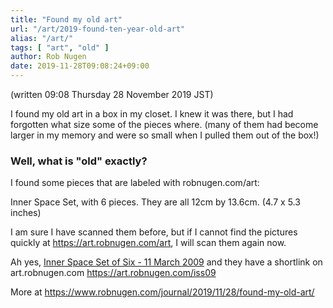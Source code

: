 ```yaml
---
title: "Found my old art"
url: "/art/2019-found-ten-year-old-art"
alias: "/art/"
tags: [ "art", "old" ]
author: Rob Nugen
date: 2019-11-28T09:08:24+09:00
---
```


(written 09:08 Thursday 28 November 2019 JST)

I found my old art in a box in my closet.  I knew it was there, but I
had forgotten what size some of the pieces where.  (many of them had
become larger in my memory and were so small when I pulled them out of
the box!)

### Well, what is "old" exactly?

I found some pieces that are labeled with robnugen.com/art:

Inner Space Set, with 6 pieces.  They are all 12cm by 13.6cm.  (4.7 x
5.3 inches)

I am sure I have scanned them before, but if I cannot find the
pictures quickly at https://art.robnugen.com/art, I will scan them again now.

Ah yes,
[Inner Space Set of Six - 11 March 2009](https://wiki.robnugen.com/wiki/Art:Inner_Space_Set_of_Six_-_11_March_2009)
and they have a shortlink on art.robnugen.com
https://art.robnugen.com/iss09

More at https://www.robnugen.com/journal/2019/11/28/found-my-old-art/

